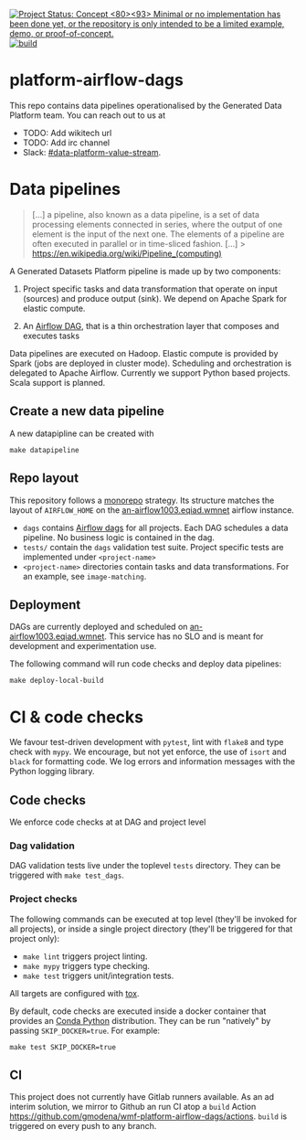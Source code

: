 [![Project Status: Concept <E2><80><93> Minimal or no implementation has been done yet, or the repository is only intended to be a limited example, demo, or proof-of-concept.](https://www.repostatus.org/badges/latest/concept.svg)](https://www.repostatus.org/#concept)
[![build](https://github.com/gmodena/wmf-platform-airflow-dags/actions/workflows/build.yml/badge.svg)](https://github.com/gmodena/wmf-platform-airflow-dags/actions/workflows/build.yml)



# platform-airflow-dags

This repo contains data pipelines operationalised by the Generated Data Platform team.
You can reach out to us at
* TODO: Add wikitech url
* TODO: Add irc channel
* Slack: [#data-platform-value-stream](https://wikimedia.slack.com/archives/C02BB8L2S5R).

# Data pipelines
> […] a pipeline, also known as a data pipeline, is a set of data processing elements connected in series, where the output of one element is the input of the next one. The elements of a pipeline are often executed in parallel or in time-sliced fashion. […] > https://en.wikipedia.org/wiki/Pipeline_(computing)

A Generated Datasets Platform pipeline is made up by two components:

1. Project specific tasks and data transformation that operate on input (sources) and produce output (sink). We depend on Apache Spark for elastic compute.

2. An [Airflow DAG](https://airflow.apache.org/docs/apache-airflow/stable/concepts/dags.html), that is a thin orchestration layer that composes and executes tasks

Data pipelines are executed on Hadoop. Elastic compute is provided by Spark (jobs are deployed in cluster mode). Scheduling and orchestration is delegated to Apache Airflow. Currently we support Python based projects. Scala support is planned.

## Create  a new data pipeline

A new datapipline can be created with
```
make datapipeline
```

## Repo layout

This repository follows a [monorepo](https://en.wikipedia.org/wiki/Monorepo) strategy. Its structure matches the layout of `AIRFLOW_HOME` on the [an-airflow1003.eqiad.wmnet](https://wikitech.wikimedia.org/wiki/Analytics/Systems/Airflow#platform_eng) airflow instance.

* `dags` contains [Airflow dags](https://airflow.apache.org/docs/apache-airflow/stable/concepts/dags.html) for all projects. Each DAG schedules a data pipeline. No business logic is contained in the dag.
* `tests/` contain the `dags` validation test suite. Project specific tests are implemented under `<project-name>`
* `<project-name>` directories contain tasks and data transformations. For an example, see `image-matching`.

##  Deployment

DAGs are currently deployed and scheduled on [an-airflow1003.eqiad.wmnet](https://wikitech.wikimedia.org/wiki/Analytics/Systems/Airflow#platform_eng). This service has no SLO and is meant for development and experimentation use.

The following command will run code checks and deploy data pipelines:
```
make deploy-local-build
```

# CI & code checks

We favour test-driven development with `pytest`, lint with `flake8` and type check with `mypy`. We encourage, but not yet enforce, the use of `isort` and `black` for formatting code. We log errors and information messages with the Python logging library.

## Code checks

We enforce code checks at at DAG and project level

### Dag validation
DAG validation tests live under the toplevel `tests` directory. They can be triggered with
`make test_dags`.

### Project checks

The following commands can be executed at top level (they'll be invoked for all projects),
or inside a single project directory (they'll be triggered for that project only):

* `make lint` triggers project linting.
* `make mypy` triggers type checking.
* `make test` triggers unit/integration tests.

All targets are configured with [tox](https://pypi.org/project/tox/).

By default, code checks are executed inside a docker container that provides an [Conda
Python](https://docs.conda.io/en/latest/) distribution. They can be run "natively" by passing `SKIP_DOCKER=true`. For example:
```
make test SKIP_DOCKER=true
```

## CI

This project does not currently have Gitlab runners available. As an ad interim solution,
we mirror to Github an run CI atop a `build` Action https://github.com/gmodena/wmf-platform-airflow-dags/actions. `build` is triggered on every push to any branch.
